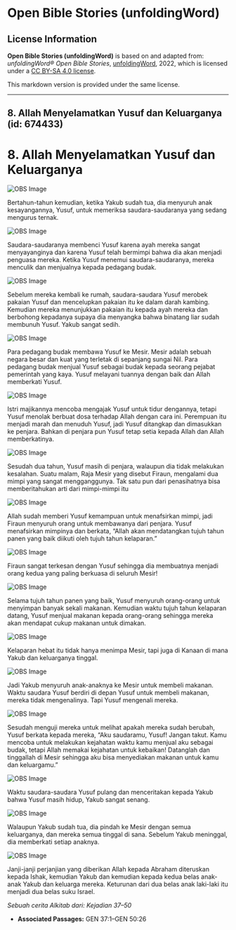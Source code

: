 # Open Bible Stories (unfoldingWord)

## License Information

**Open Bible Stories (unfoldingWord)** is based on and adapted from: _unfoldingWord® Open Bible Stories_, [unfoldingWord](https://unfoldingword.org/utw), 2022, which is licensed under a [CC BY-SA 4.0 license](https://creativecommons.org/licenses/by-sa/4.0/legalcode.en).

This markdown version is provided under the same license.



--------------------------------

## 8. Allah Menyelamatkan Yusuf dan Keluarganya (id: 674433)

8\. Allah Menyelamatkan Yusuf dan Keluarganya
=============================================

![OBS Image](https://cdn.door43.org/obs/jpg/360px/obs-en-08-01.jpg)

Bertahun\-tahun kemudian, ketika Yakub sudah tua, dia menyuruh anak kesayangannya, Yusuf, untuk memeriksa saudara\-saudaranya yang sedang mengurus ternak.

![OBS Image](https://cdn.door43.org/obs/jpg/360px/obs-en-08-02.jpg)

Saudara\-saudaranya membenci Yusuf karena ayah mereka sangat menyayanginya dan karena Yusuf telah bermimpi bahwa dia akan menjadi penguasa mereka. Ketika Yusuf menemui saudara\-saudaranya, mereka menculik dan menjualnya kepada pedagang budak.

![OBS Image](https://cdn.door43.org/obs/jpg/360px/obs-en-08-03.jpg)

Sebelum mereka kembali ke rumah, saudara\-saudara Yusuf merobek pakaian Yusuf dan mencelupkan pakaian itu ke dalam darah kambing. Kemudian mereka menunjukkan pakaian itu kepada ayah mereka dan berbohong kepadanya supaya dia menyangka bahwa binatang liar sudah membunuh Yusuf. Yakub sangat sedih.

![OBS Image](https://cdn.door43.org/obs/jpg/360px/obs-en-08-04.jpg)

Para pedagang budak membawa Yusuf ke Mesir. Mesir adalah sebuah negara besar dan kuat yang terletak di sepanjang sungai Nil. Para pedagang budak menjual Yusuf sebagai budak kepada seorang pejabat pemerintah yang kaya. Yusuf melayani tuannya dengan baik dan Allah memberkati Yusuf.

![OBS Image](https://cdn.door43.org/obs/jpg/360px/obs-en-08-05.jpg)

Istri majikannya mencoba mengajak Yusuf untuk tidur dengannya, tetapi Yusuf menolak berbuat dosa terhadap Allah dengan cara ini. Perempuan itu menjadi marah dan menuduh Yusuf, jadi Yusuf ditangkap dan dimasukkan ke penjara. Bahkan di penjara pun Yusuf tetap setia kepada Allah dan Allah memberkatinya.

![OBS Image](https://cdn.door43.org/obs/jpg/360px/obs-en-08-06.jpg)

Sesudah dua tahun, Yusuf masih di penjara, walaupun dia tidak melakukan kesalahan. Suatu malam, Raja Mesir yang disebut Firaun, mengalami dua mimpi yang sangat mengganggunya. Tak satu pun dari penasihatnya bisa memberitahukan arti dari mimpi\-mimpi itu

![OBS Image](https://cdn.door43.org/obs/jpg/360px/obs-en-08-07.jpg)

Allah sudah memberi Yusuf kemampuan untuk menafsirkan mimpi, jadi Firaun menyuruh orang untuk membawanya dari penjara. Yusuf menafsirkan mimpinya dan berkata, “Allah akan mendatangkan tujuh tahun panen yang baik diikuti oleh tujuh tahun kelaparan.”

![OBS Image](https://cdn.door43.org/obs/jpg/360px/obs-en-08-08.jpg)

Firaun sangat terkesan dengan Yusuf sehingga dia membuatnya menjadi orang kedua yang paling berkuasa di seluruh Mesir!

![OBS Image](https://cdn.door43.org/obs/jpg/360px/obs-en-08-09.jpg)

Selama tujuh tahun panen yang baik, Yusuf menyuruh orang\-orang untuk menyimpan banyak sekali makanan. Kemudian waktu tujuh tahun kelaparan datang, Yusuf menjual makanan kepada orang\-orang sehingga mereka akan mendapat cukup makanan untuk dimakan.

![OBS Image](https://cdn.door43.org/obs/jpg/360px/obs-en-08-10.jpg)

Kelaparan hebat itu tidak hanya menimpa Mesir, tapi juga di Kanaan di mana Yakub dan keluarganya tinggal.

![OBS Image](https://cdn.door43.org/obs/jpg/360px/obs-en-08-11.jpg)

Jadi Yakub menyuruh anak\-anaknya ke Mesir untuk membeli makanan. Waktu saudara Yusuf berdiri di depan Yusuf untuk membeli makanan, mereka tidak mengenalinya. Tapi Yusuf mengenali mereka.

![OBS Image](https://cdn.door43.org/obs/jpg/360px/obs-en-08-12.jpg)

Sesudah menguji mereka untuk melihat apakah mereka sudah berubah, Yusuf berkata kepada mereka, “Aku saudaramu, Yusuf! Jangan takut. Kamu mencoba untuk melakukan kejahatan waktu kamu menjual aku sebagai budak, tetapi Allah memakai kejahatan untuk kebaikan! Datanglah dan tinggallah di Mesir sehingga aku bisa menyediakan makanan untuk kamu dan keluargamu.”

![OBS Image](https://cdn.door43.org/obs/jpg/360px/obs-en-08-13.jpg)

Waktu saudara\-saudara Yusuf pulang dan menceritakan kepada Yakub bahwa Yusuf masih hidup, Yakub sangat senang.

![OBS Image](https://cdn.door43.org/obs/jpg/360px/obs-en-08-14.jpg)

Walaupun Yakub sudah tua, dia pindah ke Mesir dengan semua keluarganya, dan mereka semua tinggal di sana. Sebelum Yakub meninggal, dia memberkati setiap anaknya.

![OBS Image](https://cdn.door43.org/obs/jpg/360px/obs-en-08-15.jpg)

Janji\-janji perjanjian yang diberikan Allah kepada Abraham diteruskan kepada Ishak, kemudian Yakub dan kemudian kepada kedua belas anak\-anak Yakub dan keluarga mereka. Keturunan dari dua belas anak laki\-laki itu menjadi dua belas suku Israel.

*Sebuah cerita Alkitab dari: Kejadian 37–50*

* **Associated Passages:** GEN 37:1–GEN 50:26

